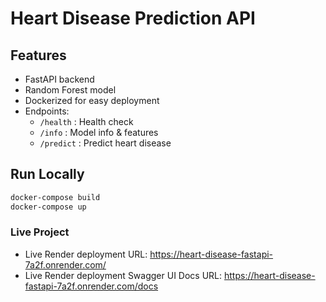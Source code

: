 # Heart Disease Prediction API

## Features
- FastAPI backend
- Random Forest model
- Dockerized for easy deployment
- Endpoints:
  - `/health` : Health check
  - `/info` : Model info & features
  - `/predict` : Predict heart disease

## Run Locally
```bash
docker-compose build
docker-compose up
```

### Live Project
 - Live Render deployment URL: https://heart-disease-fastapi-7a2f.onrender.com/
 - Live Render deployment Swagger UI Docs URL: https://heart-disease-fastapi-7a2f.onrender.com/docs
